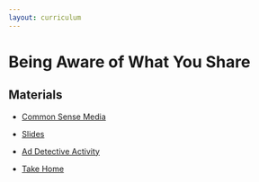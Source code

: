 ```yaml
---
layout: curriculum
---
```


# Being Aware of What You Share


## Materials

* [Common Sense Media](https://www.commonsense.org/education/digital-citizenship/lesson/being-aware-of-what-you-share)

* [Slides](https://docs.google.com/presentation/d/14ewitFGRwjAsGz8B4b5AvPUdU-FA02GUv4Ry4vDJ7S4/edit#slide=id.g4d3c3519cd_0_0)

* [Ad Detective Activity](https://docs.google.com/document/d/1niRPvhpXODYytZjNgqzO4KlqZ9jCP-Xdo5SP8ZDTlfA/edit?usp=drive_open&ouid=106374127723059710019)

* [Take Home](https://docs.google.com/presentation/d/1IbLnMNfX4tPHQq_14D6I2tdE9tI5apVqtZSRL4rnhGc/edit#slide=id.g3ca09f293b_0_1)
